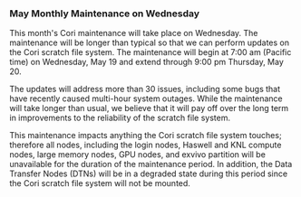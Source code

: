 ### May Monthly Maintenance on Wednesday

This month's Cori maintenance will take place on Wednesday. The maintenance will
be longer than typical so that we can perform updates on the Cori scratch file
system. The maintenance will begin at 7:00 am (Pacific time) on Wednesday, May
19 and extend through 9:00 pm Thursday, May 20.

The updates will address more than 30 issues, including some bugs that have
recently caused multi-hour system outages. While the maintenance will take
longer than usual, we believe that it will pay off over the long term in
improvements to the reliability of the scratch file system.

This maintenance impacts anything the Cori scratch file system touches;
therefore all nodes, including the login nodes, Haswell and KNL compute nodes,
large memory nodes, GPU nodes, and exvivo partition will be unavailable for the
duration of the maintenance period. In addition, the Data Transfer Nodes (DTNs)
will be in a degraded state during this period since the Cori scratch file
system will not be mounted.
